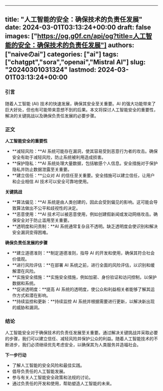 
---
title: "人工智能的安全：确保技术的负责任发展"
date: 2024-03-01T03:13:24+00:00
draft: false
images: ["https://og.g0f.cn/api/og?title=人工智能的安全：确保技术的负责任发展"]
authors: ["naiveのai"]
categories: ["ai"]
tags: ["chatgpt","sora","openai","Mistral AI"]
slug: "20240301031324"
lastmod: 2024-03-01T03:13:24+00:00
---
### 引言

随着人工智能 (AI) 技术的快速发展，确保其安全至关重要。AI 的强大功能带来了巨大好处，但也有可能带来意想不到的后果。本文将探讨人工智能安全的重要性，解决的关键挑战以及确保负责任发展的必要步骤。

### 正文

**人工智能安全的重要性**

* **减轻风险：**AI 系统可能存在漏洞，使其容易受到恶意行为者的攻击。确保安全有助于减轻风险，防止系统被利用造成损害。
* **保护隐私：**AI 系统处理大量数据，包括敏感个人信息。安全措施对于保护隐私并防止数据泄露至关重要。
* **建立信任：**公众对 AI 的信任至关重要。安全措施可以建立信任，让用户和企业相信 AI 技术可以安全可靠地使用。

**关键挑战**

* **算法偏见：**AI 系统是由人类创建的，因此会受到偏见的影响。这可能会导致算法做出不公平和歧视性的决定。
* **恶意使用：**AI 技术可以被恶意使用，例如创建假新闻或发动网络攻击。确保安全对于防止滥用至关重要。
* **透明度和问责制：**AI 系统通常复杂且不透明。缺乏透明度会使识别和解决安全漏洞变得困难。

**确保负责任发展的步骤**

* **建立道德准则：**制定道德准则，指导 AI 的开发和使用，确保其符合社会价值观。
* **进行风险评估：**在部署 AI 系统之前，进行全面的风险评估，以识别和缓解潜在风险。
* **实施安全措施：**实施安全措施，例如加密、身份验证和访问控制，以保护数据和系统。
* **促进透明度：**提高 AI 系统的透明度，使公众和利益相关者能够了解其运作方式和潜在影响。
* **持续监控和更新：**持续监控 AI 系统并根据需要进行更新，以解决新出现的威胁和漏洞。

### 结论

人工智能安全对于确保技术的负责任发展至关重要。通过解决关键挑战并采取必要的步骤，我们可以建立信任、减轻风险并保护公众的利益。随着人工智能技术的不断进步，我们必须继续优先考虑安全，以确保其为人类服务并造福社会。

**下一步行动**

* 了解人工智能的安全风险和最佳实践。
* 倡导负责任的人工智能发展。
* 参与有关人工智能安全政策和法规的讨论。
* 通过负责任的开发和使用，帮助塑造人工智能的未来。